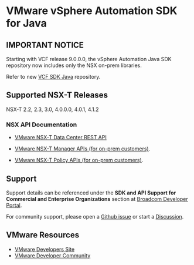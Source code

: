 # VMware vSphere Automation SDK for Java

## IMPORTANT NOTICE

Starting with VCF release 9.0.0.0, the vSphere Automation Java SDK repository now includes only the NSX on-prem libraries.

Refer to new [VCF SDK Java](https://github.com/vmware/vcf-sdk-java) repository.


## Supported NSX-T Releases
NSX-T 2.2, 2.3, 3.0, 4.0.0.0, 4.0.1, 4.1.2

### NSX API Documentation
* [VMware NSX-T Data Center REST API](https://developer.broadcom.com/xapis/nsx-t-data-center-rest-api/latest/)

* [VMware NSX-T Manager APIs (for on-prem customers)](https://vmware.github.io/vsphere-automation-sdk-java/nsx/nsx/index.html).

* [VMware NSX-T Policy APIs (for on-prem customers)](https://vmware.github.io/vsphere-automation-sdk-java/nsx/nsx-policy/index.html).

## Support

Support details can be referenced under the **SDK and API Support for Commercial and Enterprise Organizations** section at [Broadcom Developer Portal](https://developer.broadcom.com/support).

For community support, please open a [Github issue](https://github.com/vmware/vsphere-automation-sdk-java/issues) or start a [Discussion](https://github.com/vmware/vsphere-automation-sdk-java/discussions).

## VMware Resources
* [VMware Developers Site](https://developer.broadcom.com/)
* [VMware Developer Community](https://community.broadcom.com/home)